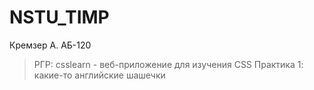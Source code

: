 # NSTU_TIMP
Кремзер А. АБ-120
> РГР: csslearn - веб-приложение для изучения CSS
> Практика 1: какие-то английские шашечки
